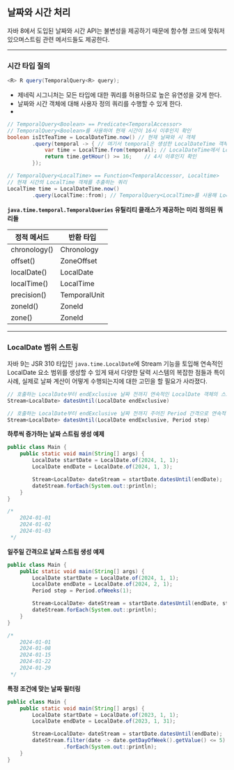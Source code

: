 ## 날짜와 시간 처리

자바 8에서 도입된 날짜와 시간 API는 불변성을 제공하기 때문에 함수형 코드에 맞춰저 있으며스트림 관련 메서드들도 제공한다.

---

### 시간 타입 질의
```java
<R> R query(TemporalQuery<R> query);
```
- 제네릭 시그니처는 모든 타입에 대한 쿼리를 허용하므로 높은 유연성을 갖게 한다.
- 날짜와 시간 객체에 대해 사용자 정의 쿼리를 수행할 수 있게 한다.
- 

```java
// TemporalQuery<Boolean> == Predicate<TemporalAccessor>
// TemporalQuery<Boolean>를 사용하여 현재 시간이 16시 이후인지 확인
boolean isItTeaTime = LocalDateTime.now() // 현재 날짜와 시 객체
        .query(temporal -> { // 여기서 temporal은 생성한 LocalDateTime 객체
            var time = LocalTime.from(temporal); // LocalDateTime에서 LocalTime 추출
            return time.getHour() >= 16;    // 4시 이후인지 확인
        });

// TemporalQuery<LocalTime> == Function<TemporalAccessor, Localtime>
// 현재 시간의 LocalTime 객체를 추출하는 쿼리
LocalTime time = LocalDateTime.now()
        .query(LocalTime::from); // TemporalQuery<LocalTime>를 사용해 LocalDateTime에서 LocalTime을 추출
```

**`java.time.temporal.TemporalQueries` 유틸리티 클래스가 제공하는 미리 정의된 쿼리들**

| 정적 메서드       | 반환 타입        |
|--------------|--------------|
| chronology() | Chronology   |
| offset()     | ZoneOffset   |
| localDate()  | LocalDate    |
| localTime()  | LocalTime    |
| precision()  | TemporalUnit |
| zoneId()     | ZoneId       |
| zone()       | ZoneId       |

---

### LocalDate 범위 스트링
자바 9는 JSR 310 타입인 `java.time.LocalDate`에 Stream 기능을 토입해 연속적인 LocalDate 요소 범위를 생성할 수 있게 돼서 다양한 달력 시스템의 복잡한 점들과 특이 사례, 실제로 날짜 계산이 어떻게 수행되는지에 대한 고민을 할 필요가 사라졌다.

```java
// 호출하는 LocalDate부터 endExclusive 날짜 전까지 연속적인 LocalDate 객체의 스트림을 반환
Stream<LocalDate> datesUntil(LocalDate endExclusive)

// 호출하는 LocalDate부터 endExclusive 날짜 전까지 주어진 Period 간격으로 연속적인 LocalDate 객체의 스트림을 반환
Stream<LocalDate> datesUntil(LocalDate endExclusive, Period step)
```

**하루씩 증가하는 날짜 스트림 생성 예제**
```java
public class Main {
    public static void main(String[] args) {
        LocalDate startDate = LocalDate.of(2024, 1, 1);
        LocalDate endDate = LocalDate.of(2024, 1, 3);

        Stream<LocalDate> dateStream = startDate.datesUntil(endDate);
        dateStream.forEach(System.out::println);
    }
}

/* 
    2024-01-01
    2024-01-02
    2024-01-03
 */
```

**일주일 간격으로 날짜 스트림 생성 예제**
```java
public class Main {
    public static void main(String[] args) {
        LocalDate startDate = LocalDate.of(2024, 1, 1);
        LocalDate endDate = LocalDate.of(2024, 2, 1);
        Period step = Period.ofWeeks(1);

        Stream<LocalDate> dateStream = startDate.datesUntil(endDate, step);
        dateStream.forEach(System.out::println);
    }
}

/*
    2024-01-01
    2024-01-08
    2024-01-15
    2024-01-22
    2024-01-29
 */
```

**특정 조건에 맞는 날짜 필터링**
```java
public class Main {
    public static void main(String[] args) {
        LocalDate startDate = LocalDate.of(2023, 1, 1);
        LocalDate endDate = LocalDate.of(2023, 1, 31);

        Stream<LocalDate> dateStream = startDate.datesUntil(endDate);
        dateStream.filter(date -> date.getDayOfWeek().getValue() <= 5) // 평일만 필터링
                  .forEach(System.out::println);
    }
}
```